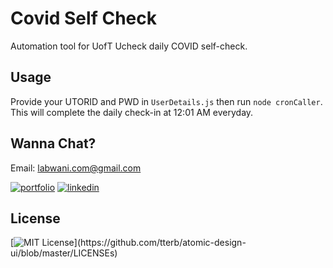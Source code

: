 
# Covid Self Check

Automation tool for UofT Ucheck daily COVID self-check.

## Usage

Provide your UTORID and PWD in `UserDetails.js` then run `node cronCaller`. This will complete the daily check-in at 12:01 AM everyday.

## Wanna Chat?

Email: labwani.com@gmail.com

[![portfolio](https://img.shields.io/badge/my_portfolio-000?style=for-the-badge&logo=ko-fi&logoColor=white)](https://www.labwani.com/)
[![linkedin](https://img.shields.io/badge/linkedin-0A66C2?style=for-the-badge&logo=linkedin&logoColor=white)](https://www.linkedin.com/in/abdulnaser-allabwani/)

## License

[![MIT License](https://img.shields.io/apm/l/atomic-design-ui.svg?)](https://github.com/tterb/atomic-design-ui/blob/master/LICENSEs)

  
